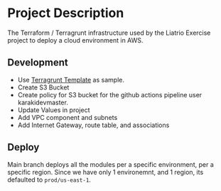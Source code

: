 # Project Description

The Terraform / Terragrunt infrastructure used by the Liatrio Exercise project to deploy a cloud environment in AWS. 

## Development 

- Use [Terragrunt Template](https://github.com/gruntwork-io/terragrunt-infrastructure-live-example) as sample. 
- Create S3 Bucket
- Create policy for S3 bucket for the github actions pipeline user karakidevmaster.
- Update Values in project
- Add VPC component and subnets
- Add Internet Gateway, route table, and associations


## Deploy

Main branch deploys all the modules per a specific environment, per a specific region. Since we have only 1 environemnt, and 1 region, its defaulted to `prod/us-east-1`. 